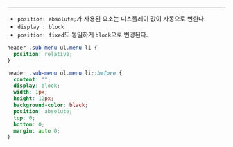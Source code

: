 
---
- `position: absolute;`가 사용된 요소는 디스플레이 값이 자동으로 변한다.
- `display : block`
- `position: fixed`도 동일하게 `block`으로 변경된다.
```css  
header .sub-menu ul.menu li {
  position: relative;
}  

header .sub-menu ul.menu li::before {
  content: "";
  display: block;
  width: 1px;
  height: 12px;
  background-color: black;
  position: absolute;
  top: 0;
  bottom: 0;
  margin: auto 0;
}
```